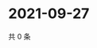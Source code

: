 # 2021-09-27

共 0 条

<!-- BEGIN -->
<!-- 最后更新时间 Mon Sep 27 2021 00:27:05 GMT+0800 (China Standard Time) -->

<!-- END -->
